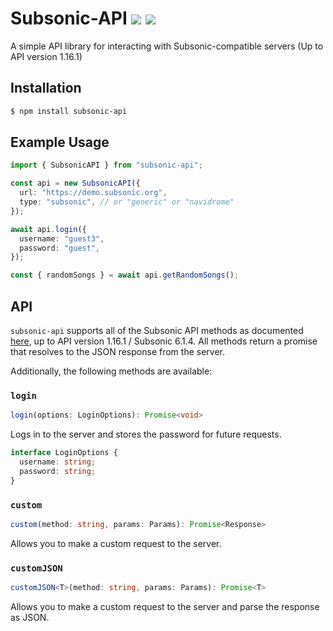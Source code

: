 # Subsonic-API <a href="https://www.npmjs.com/package/subsonic-api"><img src="https://img.shields.io/npm/v/subsonic-api?style=flat&colorA=000000&colorB=efefef"/></a> <a href="https://github.com/explodingcamera/subsonic-api/actions/workflows/test.yml"><img src="https://img.shields.io/github/actions/workflow/status/explodingcamera/subsonic-api/test.yml?branch=main&style=flat&colorA=000000"/></a>

A simple API library for interacting with Subsonic-compatible servers (Up to API version 1.16.1)

## Installation

```bash
$ npm install subsonic-api
```

## Example Usage

```ts
import { SubsonicAPI } from "subsonic-api";

const api = new SubsonicAPI({
  url: "https://demo.subsonic.org",
  type: "subsonic", // or "generic" or "navidrome"
});

await api.login({
  username: "guest3",
  password: "guest",
});

const { randomSongs } = await api.getRandomSongs();
```

## API

`subsonic-api` supports all of the Subsonic API methods as documented [here](http://www.subsonic.org/pages/api.jsp), up to API version 1.16.1 / Subsonic 6.1.4.
All methods return a promise that resolves to the JSON response from the server.

Additionally, the following methods are available:

### `login`

```ts
login(options: LoginOptions): Promise<void>
```

Logs in to the server and stores the password for future requests.

```ts
interface LoginOptions {
  username: string;
  password: string;
}
```

### `custom`

```ts
custom(method: string, params: Params): Promise<Response>
```

Allows you to make a custom request to the server.

### `customJSON`

```ts
customJSON<T>(method: string, params: Params): Promise<T>
```

Allows you to make a custom request to the server and parse the response as JSON.
